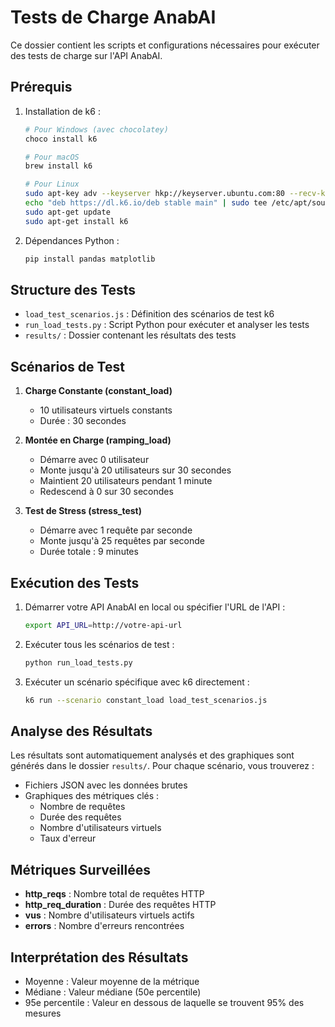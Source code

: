 # Tests de Charge AnabAI

Ce dossier contient les scripts et configurations nécessaires pour exécuter des tests de charge sur l'API AnabAI.

## Prérequis

1. Installation de k6 :
   ```bash
   # Pour Windows (avec chocolatey)
   choco install k6

   # Pour macOS
   brew install k6

   # Pour Linux
   sudo apt-key adv --keyserver hkp://keyserver.ubuntu.com:80 --recv-keys C5AD17C747E3415A3642D57D77C6C491D6AC1D69
   echo "deb https://dl.k6.io/deb stable main" | sudo tee /etc/apt/sources.list.d/k6.list
   sudo apt-get update
   sudo apt-get install k6
   ```

2. Dépendances Python :
   ```bash
   pip install pandas matplotlib
   ```

## Structure des Tests

- `load_test_scenarios.js` : Définition des scénarios de test k6
- `run_load_tests.py` : Script Python pour exécuter et analyser les tests
- `results/` : Dossier contenant les résultats des tests

## Scénarios de Test

1. **Charge Constante (constant_load)**
   - 10 utilisateurs virtuels constants
   - Durée : 30 secondes

2. **Montée en Charge (ramping_load)**
   - Démarre avec 0 utilisateur
   - Monte jusqu'à 20 utilisateurs sur 30 secondes
   - Maintient 20 utilisateurs pendant 1 minute
   - Redescend à 0 sur 30 secondes

3. **Test de Stress (stress_test)**
   - Démarre avec 1 requête par seconde
   - Monte jusqu'à 25 requêtes par seconde
   - Durée totale : 9 minutes

## Exécution des Tests

1. Démarrer votre API AnabAI en local ou spécifier l'URL de l'API :
   ```bash
   export API_URL=http://votre-api-url
   ```

2. Exécuter tous les scénarios de test :
   ```bash
   python run_load_tests.py
   ```

3. Exécuter un scénario spécifique avec k6 directement :
   ```bash
   k6 run --scenario constant_load load_test_scenarios.js
   ```

## Analyse des Résultats

Les résultats sont automatiquement analysés et des graphiques sont générés dans le dossier `results/`. Pour chaque scénario, vous trouverez :

- Fichiers JSON avec les données brutes
- Graphiques des métriques clés :
  - Nombre de requêtes
  - Durée des requêtes
  - Nombre d'utilisateurs virtuels
  - Taux d'erreur

## Métriques Surveillées

- **http_reqs** : Nombre total de requêtes HTTP
- **http_req_duration** : Durée des requêtes HTTP
- **vus** : Nombre d'utilisateurs virtuels actifs
- **errors** : Nombre d'erreurs rencontrées

## Interprétation des Résultats

- Moyenne : Valeur moyenne de la métrique
- Médiane : Valeur médiane (50e percentile)
- 95e percentile : Valeur en dessous de laquelle se trouvent 95% des mesures 